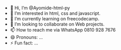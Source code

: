 - 👋 Hi, I’m @Ayomide-html-py
- 👀 I’m interested in html, css and javascript.
- 🌱 I’m currently learning on freecodecamp.
- 💞️ I’m looking to collaborate on Web projects.
- 📫 How to reach me via WhatsApp 0810 928 7676 
- 😄 Pronouns: ...
- ⚡ Fun fact: ...

<!---
Ayomide-html-py/Ayomide-html-py is a ✨ special ✨ repository because its `README.md` (this file) appears on your GitHub profile.
You can click the Preview link to take a look at your changes.
--->
